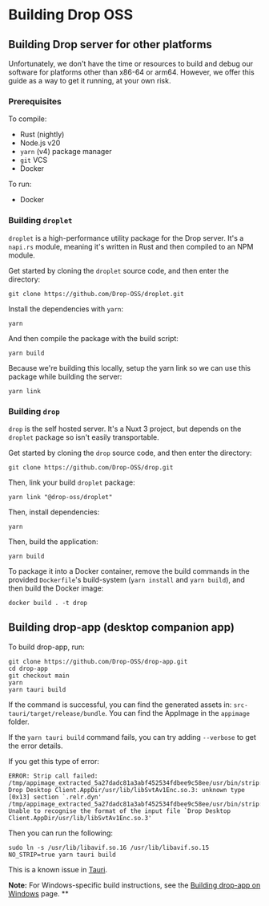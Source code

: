 # Building Drop OSS

## Building Drop server for other platforms

Unfortunately, we don't have the time or resources to build and debug our software for platforms other than x86-64 or arm64. However, we offer this guide as a way to get it running, at your own risk.

### Prerequisites

To compile:

- Rust (nightly)
- Node.js v20
- `yarn` (v4) package manager
- `git` VCS
- Docker

To run:

- Docker

### Building `droplet`

`droplet` is a high-performance utility package for the Drop server. It's a `napi.rs` module, meaning it's written in Rust and then compiled to an NPM module.

Get started by cloning the `droplet` source code, and then enter the directory:

```shell
git clone https://github.com/Drop-OSS/droplet.git
```

Install the dependencies with `yarn`:

```shell
yarn
```

And then compile the package with the build script:

```shell
yarn build
```

Because we're building this locally, setup the yarn link so we can use this package while building the server:

```shell
yarn link
```

### Building `drop`

`drop` is the self hosted server. It's a Nuxt 3 project, but depends on the `droplet` package so isn't easily transportable.

Get started by cloning the `drop` source code, and then enter the directory:

```shell
git clone https://github.com/Drop-OSS/drop.git
```

Then, link your build `droplet` package:

```shell
yarn link "@drop-oss/droplet"
```

Then, install dependencies:

```shell
yarn
```

Then, build the application:

```
yarn build
```

To package it into a Docker container, remove the build commands in the provided `Dockerfile`'s build-system (`yarn install` and `yarn build`), and then build the Docker image:

```shell
docker build . -t drop
```

## Building drop-app (desktop companion app)

To build drop-app, run:

```shell
git clone https://github.com/Drop-OSS/drop-app.git
cd drop-app
git checkout main
yarn
yarn tauri build
```

If the command is successful, you can find the generated assets in: `src-tauri/target/release/bundle`. You can find the AppImage in the `appimage` folder.

If the `yarn tauri build` command fails, you can try adding `--verbose` to get the error details.

If you get this type of error:

```
ERROR: Strip call failed: /tmp/appimage_extracted_5a27dadc81a3abf452534fdbee9c58ee/usr/bin/strip: Drop Desktop Client.AppDir/usr/lib/libSvtAv1Enc.so.3: unknown type [0x13] section `.relr.dyn'
/tmp/appimage_extracted_5a27dadc81a3abf452534fdbee9c58ee/usr/bin/strip: Unable to recognise the format of the input file `Drop Desktop Client.AppDir/usr/lib/libSvtAv1Enc.so.3'
```

Then you can run the following:

```shell
sudo ln -s /usr/lib/libavif.so.16 /usr/lib/libavif.so.15
NO_STRIP=true yarn tauri build
```

This is a known issue in [Tauri](https://github.com/tauri-apps/tauri/issues/5781#issuecomment-1758815710).

**Note:** For Windows-specific build instructions, see the [Building drop-app on Windows](building-windows.md) page.
\*\*
